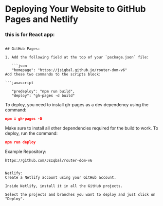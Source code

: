 

# Deploying Your Website to GitHub Pages and Netlify
### this is for React app:

```code

## GitHub Pages:

1. Add the following field at the top of your `package.json` file:

   ```json
   "homepage": "https://jsiqbal.github.io/router-dom-v6"
Add these two commands to the scripts block:

```javascript

   "predeploy": "npm run build",
   "deploy": "gh-pages -d build"

```

To deploy, you need to install gh-pages as a dev dependency using the command:

```json
npm i gh-pages -D
```

Make sure to install all other dependencies required for the build to work. To deploy, run the command:

```json
npm run deploy
```
Example Repository: 
```link
https://github.com/JsIqbal/router-dom-v6
```
```

Netlify:
Create a Netlify account using your GitHub account.

Inside Netlify, install it in all the GitHub projects.

Select the projects and branches you want to deploy and just click on "Deploy".
